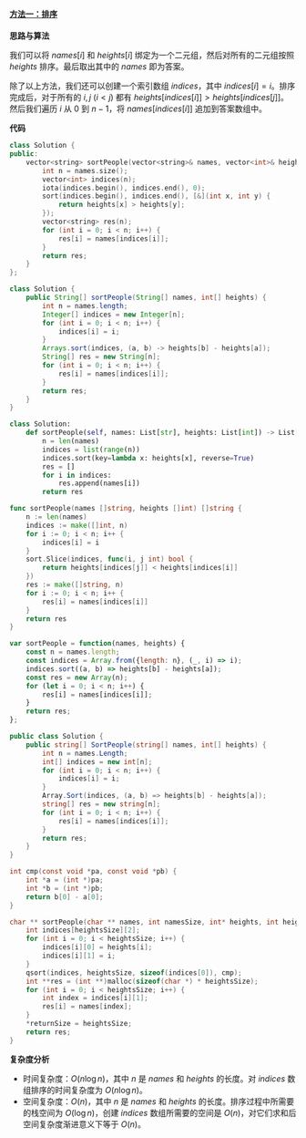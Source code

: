 ﻿#### [方法一：排序](https://leetcode.cn/problems/sort-the-people/solutions/2242694/an-shen-gao-pai-xu-by-leetcode-solution-p6bk/)

**思路与算法**

我们可以将 $names[i]$ 和 $heights[i]$ 绑定为一个二元组，然后对所有的二元组按照 $heights$ 排序。最后取出其中的 $names$ 即为答案。

除了以上方法，我们还可以创建一个索引数组 $indices$，其中 $indices[i] = i$。排序完成后，对于所有的 $i, j~(i \lt j)$ 都有 $heights[indices[i]] > heights[indices[j]]$。然后我们遍历 $i$ 从 $0$ 到 $n-1$，将 $names[indices[i]]$ 追加到答案数组中。

**代码**

```cpp
class Solution {
public:
    vector<string> sortPeople(vector<string>& names, vector<int>& heights) {
        int n = names.size();
        vector<int> indices(n);
        iota(indices.begin(), indices.end(), 0);
        sort(indices.begin(), indices.end(), [&](int x, int y) {
            return heights[x] > heights[y];
        });
        vector<string> res(n);
        for (int i = 0; i < n; i++) {
            res[i] = names[indices[i]];
        }
        return res;
    }
};
```

```java
class Solution {
    public String[] sortPeople(String[] names, int[] heights) {
        int n = names.length;
        Integer[] indices = new Integer[n];
        for (int i = 0; i < n; i++) {
            indices[i] = i;
        }
        Arrays.sort(indices, (a, b) -> heights[b] - heights[a]);
        String[] res = new String[n];
        for (int i = 0; i < n; i++) {
            res[i] = names[indices[i]];
        }
        return res;
    }
}
```

```python
class Solution:
    def sortPeople(self, names: List[str], heights: List[int]) -> List[str]:
        n = len(names)
        indices = list(range(n))
        indices.sort(key=lambda x: heights[x], reverse=True)
        res = []
        for i in indices:
            res.append(names[i])
        return res
```

```go
func sortPeople(names []string, heights []int) []string {
    n := len(names)
    indices := make([]int, n)
    for i := 0; i < n; i++ {
        indices[i] = i
    }
    sort.Slice(indices, func(i, j int) bool {
        return heights[indices[j]] < heights[indices[i]]
    })
    res := make([]string, n)
    for i := 0; i < n; i++ {
        res[i] = names[indices[i]]
    }
    return res
}
```

```javascript
var sortPeople = function(names, heights) {
    const n = names.length;
    const indices = Array.from({length: n}, (_, i) => i);
    indices.sort((a, b) => heights[b] - heights[a]);
    const res = new Array(n);
    for (let i = 0; i < n; i++) {
        res[i] = names[indices[i]];
    }
    return res;
};
```

```csharp
public class Solution {
    public string[] SortPeople(string[] names, int[] heights) {
        int n = names.Length;
        int[] indices = new int[n];
        for (int i = 0; i < n; i++) {
            indices[i] = i;
        }
        Array.Sort(indices, (a, b) => heights[b] - heights[a]);
        string[] res = new string[n];
        for (int i = 0; i < n; i++) {
            res[i] = names[indices[i]];
        }
        return res;
    }
}
```

```c
int cmp(const void *pa, const void *pb) {
    int *a = (int *)pa;
    int *b = (int *)pb;
    return b[0] - a[0];
}

char ** sortPeople(char ** names, int namesSize, int* heights, int heightsSize, int* returnSize) {
    int indices[heightsSize][2];
    for (int i = 0; i < heightsSize; i++) {
        indices[i][0] = heights[i];
        indices[i][1] = i;
    }
    qsort(indices, heightsSize, sizeof(indices[0]), cmp);
    int **res = (int **)malloc(sizeof(char *) * heightsSize);
    for (int i = 0; i < heightsSize; i++) {
        int index = indices[i][1];
        res[i] = names[index];
    }
    *returnSize = heightsSize;
    return res;
}
```

**复杂度分析**

-   时间复杂度：$O(n\log n)$，其中 $n$ 是 $names$ 和 $heights$ 的长度。对 $indices$ 数组排序的时间复杂度为 $O(n\log n)$。
-   空间复杂度：$O(n)$，其中 $n$ 是 $names$ 和 $heights$ 的长度。排序过程中所需要的栈空间为 $O(\log n)$，创建 $indices$ 数组所需要的空间是 $O(n)$，对它们求和后空间复杂度渐进意义下等于 $O(n)$。
